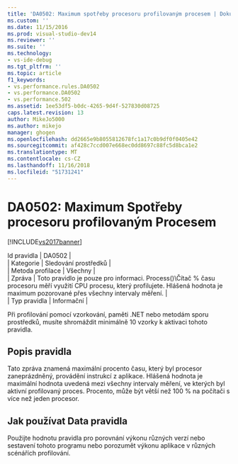```yaml
---
title: 'DA0502: Maximum spotřeby procesoru profilovaným procesem | Dokumentace Microsoftu'
ms.custom: ''
ms.date: 11/15/2016
ms.prod: visual-studio-dev14
ms.reviewer: ''
ms.suite: ''
ms.technology:
- vs-ide-debug
ms.tgt_pltfrm: ''
ms.topic: article
f1_keywords:
- vs.performance.rules.DA0502
- vs.performance.DA0502
- vs.performance.502
ms.assetid: 1ee53df5-b0dc-4265-9d4f-527830d08725
caps.latest.revision: 13
author: MikeJo5000
ms.author: mikejo
manager: ghogen
ms.openlocfilehash: dd2665e9b8055812678fc1a17c0b9df0f0405e42
ms.sourcegitcommit: af428c7ccd007e668ec0dd8697c88fc5d8bca1e2
ms.translationtype: MT
ms.contentlocale: cs-CZ
ms.lasthandoff: 11/16/2018
ms.locfileid: "51731241"
---
```

# <a name="da0502-maximum-cpu-consumption-by-the-process-being-profiled"></a>DA0502: Maximum Spotřeby procesoru profilovaným Procesem
[!INCLUDE[vs2017banner](../includes/vs2017banner.md)]

Id pravidla | DA0502 |  
| Kategorie | Sledování prostředků |  
| Metoda profilace | Všechny |  
| Zpráva | Toto pravidlo je pouze pro informaci. Process()\\Čítač % času procesoru měří využití CPU procesu, který profilujete. Hlášená hodnota je maximum pozorované přes všechny intervaly měření. |  
| Typ pravidla | Informační |  
  
 Při profilování pomocí vzorkování, paměti .NET nebo metodám sporu prostředků, musíte shromáždit minimálně 10 vzorky k aktivaci tohoto pravidla.  
  
## <a name="rule-description"></a>Popis pravidla  
 Tato zpráva znamená maximální procento času, který byl procesor zaneprázdněný, provádění instrukcí z aplikace. Hlášená hodnota je maximální hodnota uvedená mezi všechny intervaly měření, ve kterých byl aktivní profilovaný proces. Procento, může být větší než 100 % na počítači s více než jeden procesor.  
  
## <a name="how-to-use-the-rule-data"></a>Jak používat Data pravidla  
 Použijte hodnotu pravidla pro porovnání výkonu různých verzí nebo sestavení tohoto programu nebo porozumět výkonu aplikace v různých scénářích profilování.



